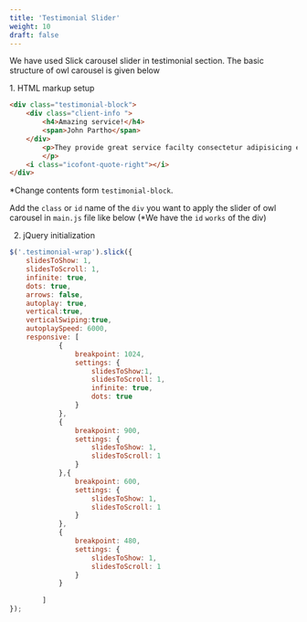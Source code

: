 ```yaml
---
title: 'Testimonial Slider'
weight: 10
draft: false
---
```

We have used Slick carousel slider in testimonial section. The basic structure of owl carousel is given below

1\. HTML markup setup

```html
<div class="testimonial-block">
	<div class="client-info ">
		<h4>Amazing service!</h4>
		<span>John Partho</span>
	</div>
		<p>They provide great service facilty consectetur adipisicing elit. Itaque rem, praesentium, iure, ipsum magnam deleniti a vel eos adipisci suscipit fugit placeat. Quibusdam laboriosam eveniet nostrum nemo commodi numquam quod.
		</p>
	<i class="icofont-quote-right"></i>
</div>
```

\*Change contents form `testimonial-block`.

Add the `class` or `id` name of the `div` you want to apply the slider of owl carousel in `main.js` file like below (\*We have the `id` `works` of the div)

 2. jQuery initialization

```js
$('.testimonial-wrap').slick({
	slidesToShow: 1,
	slidesToScroll: 1,
	infinite: true,
	dots: true,
	arrows: false,
	autoplay: true,
	vertical:true,
	verticalSwiping:true,
	autoplaySpeed: 6000,
	responsive: [
			{
				breakpoint: 1024,
				settings: {
					slidesToShow:1,
					slidesToScroll: 1,
					infinite: true,
					dots: true
				}
			},
			{
				breakpoint: 900,
				settings: {
					slidesToShow: 1,
					slidesToScroll: 1
				}
			},{
				breakpoint: 600,
				settings: {
					slidesToShow: 1,
					slidesToScroll: 1
				}
			},
			{
				breakpoint: 480,
				settings: {
					slidesToShow: 1,
					slidesToScroll: 1
				}
			}
		
		]
});
```